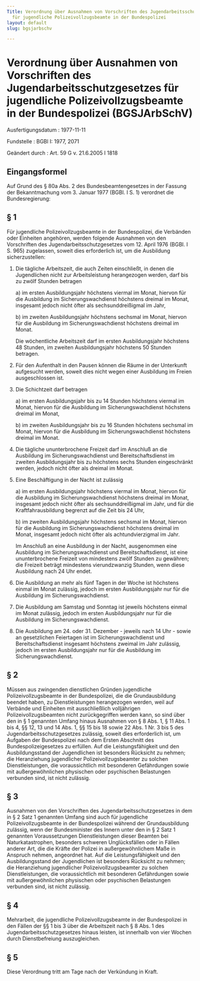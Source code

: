 ```yaml
---
Title: Verordnung über Ausnahmen von Vorschriften des Jugendarbeitsschutzgesetzes
  für jugendliche Polizeivollzugsbeamte in der Bundespolizei
layout: default
slug: bgsjarbschv

---
```


# Verordnung über Ausnahmen von Vorschriften des Jugendarbeitsschutzgesetzes für jugendliche Polizeivollzugsbeamte in der Bundespolizei (BGSJArbSchV)

Ausfertigungsdatum
:   1977-11-11

Fundstelle
:   BGBl I: 1977, 2071

Geändert durch
:   Art. 59 G v. 21.6.2005 I 1818


## Eingangsformel

Auf Grund des § 80a Abs. 2 des Bundesbeamtengesetzes in der Fassung
der Bekanntmachung vom 3. Januar 1977 (BGBl. I S. 1) verordnet die
Bundesregierung:


## § 1

Für jugendliche Polizeivollzugsbeamte in der Bundespolizei, die
Verbänden oder Einheiten angehören, werden folgende Ausnahmen von den
Vorschriften des Jugendarbeitsschutzgesetzes vom 12. April 1976 (BGBl.
I S. 965) zugelassen, soweit dies erforderlich ist, um die Ausbildung
sicherzustellen:

1.  Die tägliche Arbeitszeit, die auch Zeiten einschließt, in denen die
    Jugendlichen nicht zur Arbeitsleistung herangezogen werden, darf bis
    zu zwölf Stunden betragen

    a)  im ersten Ausbildungsjahr höchstens viermal im Monat, hiervon für die
        Ausbildung im Sicherungswachdienst höchstens dreimal im Monat,
        insgesamt jedoch nicht öfter als sechsunddreißigmal im Jahr,


    b)  im zweiten Ausbildungsjahr höchstens sechsmal im Monat, hiervon für
        die Ausbildung im Sicherungswachdienst höchstens dreimal im Monat.




    Die wöchentliche Arbeitszeit darf im ersten Ausbildungsjahr höchstens
    48 Stunden, im zweiten Ausbildungsjahr höchstens 50 Stunden betragen.


2.  Für den Aufenthalt in den Pausen können die Räume in der Unterkunft
    aufgesucht werden, soweit dies nicht wegen einer Ausbildung im Freien
    ausgeschlossen ist.


3.  Die Schichtzeit darf betragen

    a)  im ersten Ausbildungsjahr bis zu 14 Stunden höchstens viermal im
        Monat, hiervon für die Ausbildung im Sicherungswachdienst höchstens
        dreimal im Monat,


    b)  im zweiten Ausbildungsjahr bis zu 16 Stunden höchstens sechsmal im
        Monat, hiervon für die Ausbildung im Sicherungswachdienst höchstens
        dreimal im Monat.





4.  Die tägliche ununterbrochene Freizeit darf im Anschluß an die
    Ausbildung im Sicherungswachdienst und Bereitschaftsdienst im zweiten
    Ausbildungsjahr bis zu höchstens sechs Stunden eingeschränkt werden,
    jedoch nicht öfter als dreimal im Monat.


5.  Eine Beschäftigung in der Nacht ist zulässig

    a)  im ersten Ausbildungsjahr höchstens viermal im Monat, hiervon für die
        Ausbildung im Sicherungswachdienst höchstens dreimal im Monat,
        insgesamt jedoch nicht öfter als sechsunddreißigmal im Jahr, und für
        die Kraftfahrausbildung begrenzt auf die Zeit bis 24 Uhr,


    b)  im zweiten Ausbildungsjahr höchstens sechsmal im Monat, hiervon für
        die Ausbildung im Sicherungswachdienst höchstens dreimal im Monat,
        insgesamt jedoch nicht öfter als achtundvierzigmal im Jahr.




    Im Anschluß an eine Ausbildung in der Nacht, ausgenommen eine
    Ausbildung im Sicherungswachdienst und Bereitschaftsdienst, ist eine
    ununterbrochene Freizeit von mindestens zwölf Stunden zu gewähren; die
    Freizeit beträgt mindestens vierundzwanzig Stunden, wenn diese
    Ausbildung nach 24 Uhr endet.


6.  Die Ausbildung an mehr als fünf Tagen in der Woche ist höchstens
    einmal im Monat zulässig, jedoch im ersten Ausbildungsjahr nur für die
    Ausbildung im Sicherungswachdienst.


7.  Die Ausbildung am Samstag und Sonntag ist jeweils höchstens einmal im
    Monat zulässig, jedoch im ersten Ausbildungsjahr nur für die
    Ausbildung im Sicherungswachdienst.


8.  Die Ausbildung am 24. oder 31. Dezember - jeweils nach 14 Uhr - sowie
    an gesetzlichen Feiertagen ist im Sicherungswachdienst und
    Bereitschaftsdienst insgesamt höchstens zweimal im Jahr zulässig,
    jedoch im ersten Ausbildungsjahr nur für die Ausbildung im
    Sicherungswachdienst.





## § 2

Müssen aus zwingenden dienstlichen Gründen jugendliche
Polizeivollzugsbeamte in der Bundespolizei, die die Grundausbildung
beendet haben, zu Dienstleistungen herangezogen werden, weil auf
Verbände und Einheiten mit ausschließlich volljährigen
Polizeivollzugsbeamten nicht zurückgegriffen werden kann, so sind über
den in § 1 genannten Umfang hinaus Ausnahmen von § 8 Abs. 1, § 11 Abs.
1 bis 4, §§ 12, 13 und 14 Abs. 1, §§ 15 bis 18 sowie 22 Abs. 1 Nr. 3
bis 5 des Jugendarbeitsschutzgesetzes zulässig, soweit dies
erforderlich ist, um Aufgaben der Bundespolizei nach dem Ersten
Abschnitt des Bundespolizeigesetzes zu erfüllen. Auf die
Leistungsfähigkeit und den Ausbildungsstand der Jugendlichen ist
besonders Rücksicht zu nehmen; die Heranziehung jugendlicher
Polizeivollzugsbeamter zu solchen Dienstleistungen, die
voraussichtlich mit besonderen Gefährdungen sowie mit
außergewöhnlichen physischen oder psychischen Belastungen verbunden
sind, ist nicht zulässig.


## § 3

Ausnahmen von den Vorschriften des Jugendarbeitsschutzgesetzes in dem
in § 2 Satz 1 genannten Umfang sind auch für jugendliche
Polizeivollzugsbeamte in der Bundespolizei während der Grundausbildung
zulässig, wenn der Bundesminister des Innern unter den in § 2 Satz 1
genannten Voraussetzungen Dienstleistungen dieser Beamten bei
Naturkatastrophen, besonders schweren Unglücksfällen oder in Fällen
anderer Art, die die Kräfte der Polizei in außergewöhnlichem Maße in
Anspruch nehmen, angeordnet hat. Auf die Leistungsfähigkeit und den
Ausbildungsstand der Jugendlichen ist besonders Rücksicht zu nehmen;
die Heranziehung jugendlicher Polizeivollzugsbeamter zu solchen
Dienstleistungen, die voraussichtlich mit besonderen Gefährdungen
sowie mit außergewöhnlichen physischen oder psychischen Belastungen
verbunden sind, ist nicht zulässig.


## § 4

Mehrarbeit, die jugendliche Polizeivollzugsbeamte in der Bundespolizei
in den Fällen der §§ 1 bis 3 über die Arbeitszeit nach § 8 Abs. 1 des
Jugendarbeitsschutzgesetzes hinaus leisten, ist innerhalb von vier
Wochen durch Dienstbefreiung auszugleichen.


## § 5

Diese Verordnung tritt am Tage nach der Verkündung in Kraft.


